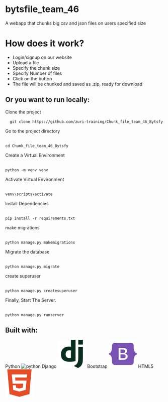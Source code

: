 # bytsfile_team_46

A webapp that chunks big csv and json files on users specified size

<h1>How does it work?</h1>
<ul style="text-align: center ,">
<li>Login/signup on our website </li>
<li>Upload a file</li>
<li>Specify the chunk size</li>
<li>Specify Number of files</li>
<li>Click on the button</li>
<li>The file will be chunked and saved as .zip, ready for download</li>
</ul>

<h2>Or you want to run locally:</h2>

Clone the project

```
  git clone https://github.com/zuri-training/Chunk_file_team_46_Bytsfy
```

Go to the project directory

```

cd Chunk_file_team_46_Bytsfy

```

Create a Virtual Environment

```

python -m venv venv

```

Activate Virtual Environment

```

venv\scripts\activate

```

Install Dependencies

```

pip install -r requirements.txt

```

make migrations

```

python manage.py makemigrations

```

Migrate the database

```

python manage.py migrate

```

create superuser

```

python manage.py createsuperuser

```

Finally, Start The Server.

```

python manage.py runserver

```


<h2>Built with:</h2>
<div style="align: center;">
  Python
  <img src="https://img.shields.io/badge/python-3.7-brightgreen.svg" alt="python" />
  Django
  <img src="https://github.com/devicons/devicon/blob/master/icons/django/django-plain.svg" title="Django" alt="Django" width="90" height="90"/>
  Bootstrap
  <img src="https://github.com/devicons/devicon/blob/master/icons/bootstrap/bootstrap-plain.svg" title="Django" alt="Django" width="90" height="90"/>
   HTML5
  <img src="https://github.com/devicons/devicon/blob/master/icons/html5/html5-plain.svg" title="Django" alt="Django" width="90" height="90"/>
</div>
